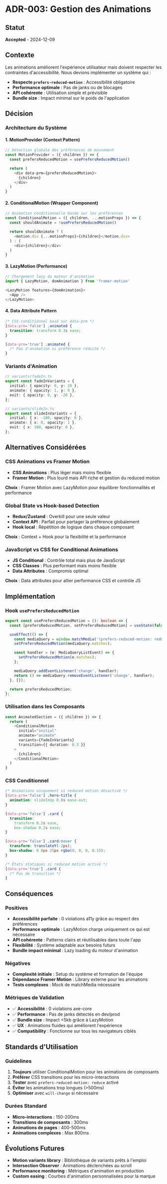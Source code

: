 # ADR-003: Gestion des Animations

## Statut

**Accepted** - 2024-12-09

## Contexte

Les animations améliorent l'expérience utilisateur mais doivent respecter les contraintes d'accessibilité. Nous devions implémenter un système qui :

- **Respecte `prefers-reduced-motion`** : Accessibilité obligatoire
- **Performance optimale** : Pas de janks ou de blocages
- **API cohérente** : Utilisation simple et prévisible
- **Bundle size** : Impact minimal sur le poids de l'application

## Décision

### Architecture du Système

#### 1. **MotionProvider** (Context Pattern)

```typescript
// Détection globale des préférences de mouvement
const MotionProvider = ({ children }) => {
  const prefersReducedMotion = usePrefersReducedMotion()

  return (
    <div data-prm={prefersReducedMotion}>
      {children}
    </div>
  )
}
```

#### 2. **ConditionalMotion** (Wrapper Component)

```typescript
// Animation conditionnelle basée sur les préférences
const ConditionalMotion = ({ children, ...motionProps }) => {
  const shouldAnimate = !usePrefersReducedMotion()

  return shouldAnimate ? (
    <motion.div {...motionProps}>{children}</motion.div>
  ) : (
    <div>{children}</div>
  )
}
```

#### 3. **LazyMotion** (Performance)

```typescript
// Chargement lazy du moteur d'animation
import { LazyMotion, domAnimation } from 'framer-motion'

<LazyMotion features={domAnimation}>
  <App />
</LazyMotion>
```

#### 4. **Data Attribute Pattern**

```css
/* CSS conditionnel basé sur data-prm */
[data-prm='false'] .animated {
  transition: transform 0.3s ease;
}

[data-prm='true'] .animated {
  /* Pas d'animation si préférence réduite */
}
```

### Variants d'Animation

```typescript
// variants/fadeIn.ts
export const fadeInVariants = {
  initial: { opacity: 0, y: 20 },
  animate: { opacity: 1, y: 0 },
  exit: { opacity: 0, y: -20 },
};

// variants/slideIn.ts
export const slideInVariants = {
  initial: { x: -100, opacity: 0 },
  animate: { x: 0, opacity: 1 },
  exit: { x: 100, opacity: 0 },
};
```

## Alternatives Considérées

### CSS Animations vs Framer Motion

- **CSS Animations** : Plus léger mais moins flexible
- **Framer Motion** : Plus lourd mais API riche et gestion du reduced motion

**Choix** : Framer Motion avec LazyMotion pour équilibrer fonctionnalités et performance

### Global State vs Hook-based Detection

- **Redux/Zustand** : Overkill pour une seule valeur
- **Context API** : Parfait pour partager la préférence globalement
- **Hook local** : Répétition de logique dans chaque composant

**Choix** : Context + Hook pour la flexibilité et la performance

### JavaScript vs CSS for Conditional Animations

- **JS Conditional** : Contrôle total mais plus de JavaScript
- **CSS Classes** : Plus performant mais moins flexible
- **Data Attributes** : Compromis optimal

**Choix** : Data attributes pour allier performance CSS et contrôle JS

## Implémentation

### Hook `usePrefersReducedMotion`

```typescript
export const usePrefersReducedMotion = (): boolean => {
  const [prefersReducedMotion, setPrefersReducedMotion] = useState(false);

  useEffect(() => {
    const mediaQuery = window.matchMedia('(prefers-reduced-motion: reduce)');
    setPrefersReducedMotion(mediaQuery.matches);

    const handler = (e: MediaQueryListEvent) => {
      setPrefersReducedMotion(e.matches);
    };

    mediaQuery.addEventListener('change', handler);
    return () => mediaQuery.removeEventListener('change', handler);
  }, []);

  return prefersReducedMotion;
};
```

### Utilisation dans les Composants

```typescript
const AnimatedSection = ({ children }) => {
  return (
    <ConditionalMotion
      initial="initial"
      animate="animate"
      variants={fadeInVariants}
      transition={{ duration: 0.3 }}
    >
      {children}
    </ConditionalMotion>
  )
}
```

### CSS Conditionnel

```css
/* Animations uniquement si reduced motion désactivé */
[data-prm='false'] .hero-title {
  animation: slideInUp 0.8s ease-out;
}

[data-prm='false'] .card {
  transition:
    transform 0.2s ease,
    box-shadow 0.2s ease;
}

[data-prm='false'] .card:hover {
  transform: translateY(-2px);
  box-shadow: 0 8px 25px rgba(0, 0, 0, 0.15);
}

/* États statiques si reduced motion activé */
[data-prm='true'] .card {
  /* Pas de transition */
}
```

## Conséquences

### Positives

- **Accessibilité parfaite** : 0 violations a11y grâce au respect des préférences
- **Performance optimale** : LazyMotion charge uniquement ce qui est nécessaire
- **API cohérente** : Patterns clairs et réutilisables dans toute l'app
- **Flexibilité** : Système adaptable aux besoins futurs
- **Bundle impact minimal** : Lazy loading du moteur d'animation

### Négatives

- **Complexité initiale** : Setup du système et formation de l'équipe
- **Dépendance Framer Motion** : Library externe pour les animations
- **Tests complexes** : Mock de matchMedia nécessaire

### Métriques de Validation

- ✅ **Accessibilité** : 0 violations axe-core
- ✅ **Performance** : Pas de janks détectés en dev/prod
- ✅ **Bundle size** : Impact <5kb grâce à LazyMotion
- ✅ **UX** : Animations fluides qui améliorent l'expérience
- ✅ **Compatibility** : Fonctionne sur tous les navigateurs ciblés

## Standards d'Utilisation

### Guidelines

1. **Toujours** utiliser ConditionalMotion pour les animations de composants
2. **Préférer** CSS transitions pour les micro-interactions
3. **Tester** avec `prefers-reduced-motion: reduce` activé
4. **Éviter** les animations trop longues (>500ms)
5. **Optimiser** avec `will-change` si nécessaire

### Durées Standard

- **Micro-interactions** : 150-200ms
- **Transitions de composants** : 300ms
- **Animations de pages** : 400-500ms
- **Animations complexes** : Max 800ms

## Évolutions Futures

- **Motion variants library** : Bibliothèque de variants prêts à l'emploi
- **Intersection Observer** : Animations déclenchées au scroll
- **Performance monitoring** : Métriques d'animation en production
- **Custom easing** : Courbes d'animation personnalisées pour la marque
